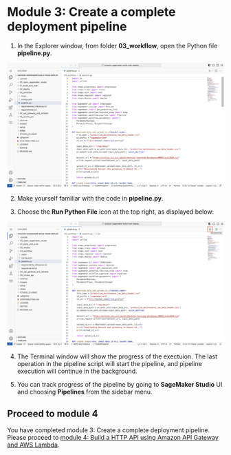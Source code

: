 # Module 3: Create a complete deployment pipeline

1. In the Explorer window, from folder **03_workflow**, open the Python file **pipeline.py**.

<img src="../images/module_03/open_pipeline_script.png" alt="Open pipeline script" width="800px" />

2. Make yourself familiar with the code in **pipeline.py**.

3. Choose the **Run Python File** icon at the top right, as displayed below:

<img src="../images/module_03/run_pipeline_script.png" alt="Open pipeline script" width="800px" />

4. The Terminal window will show the progress of the exectuion. The last operation in the pipeline script will start the pipeline, and pipeline execution will continue in the background.

5. You can track progress of the pipeline by going to **SageMaker Studio** UI and choosing **Pipelines** from the sidebar menu.

## Proceed to module 4
You have completed module 3: Create a complete deployment pipeline. Please proceed to [module 4: Build a HTTP API using Amazon API Gateway and AWS Lambda](../04_api_gateway_and_lambda/README.md).